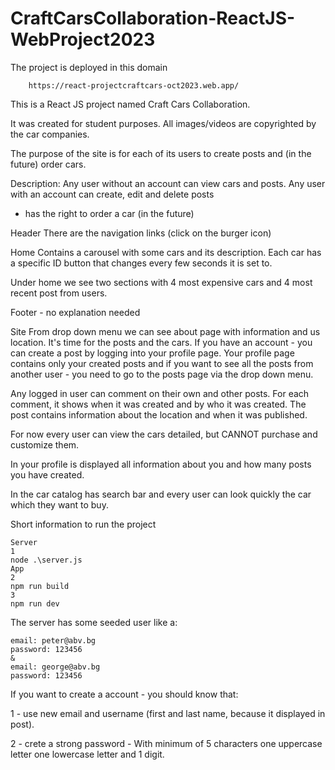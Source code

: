 # CraftCarsCollaboration-ReactJS-WebProject2023

The project is deployed in this domain

        https://react-projectcraftcars-oct2023.web.app/

This is a React JS project named Craft Cars Collaboration.

It was created for student purposes. All images/videos are copyrighted by the car companies.

The purpose of the site is for each of its users to create posts and (in the future) order cars.

Description:
Any user without an account can view cars and posts.
Any user with an account can create, edit and delete posts
+ has the right to order a car (in the future)

Header
There are the navigation links (click on the burger icon)

Home
Contains a carousel with some cars and its description. Each car has a specific ID button that changes every few seconds it is set to.

Under home we see two sections with 4 most expensive cars and 4 most recent post from users.

Footer - no explanation needed

Site
From drop down menu we can see about page with information and us location.
It's time for the posts and the cars.
If you have an account - you can create a post by logging into your profile page.
Your profile page contains only your created posts and if you want to see all the posts from another user - you need to go to the posts page via the drop down menu.

Any logged in user can comment on their own and other posts. For each comment, it shows when it was created and by who it was created.
The post contains information about the location and when it was published.

For now every user can view the cars detailed, but CANNOT purchase and customize them.

In your profile is displayed all information about you and how many posts you have created.

In the car catalog has search bar and every user can look quickly the car which they want to buy.


Short information to run the project

    Server
    1
    node .\server.js
    App
    2
    npm run build
    3
    npm run dev

The server has some seeded user like a:

    email: peter@abv.bg
    password: 123456
    &
    email: george@abv.bg
    password: 123456

If you want to create a account - you should know that:

1 - use new email and username (first and last name, because it displayed in post).

2 - crete a strong password -
With minimum of 5 characters one uppercase letter one lowercase letter and 1 digit.
